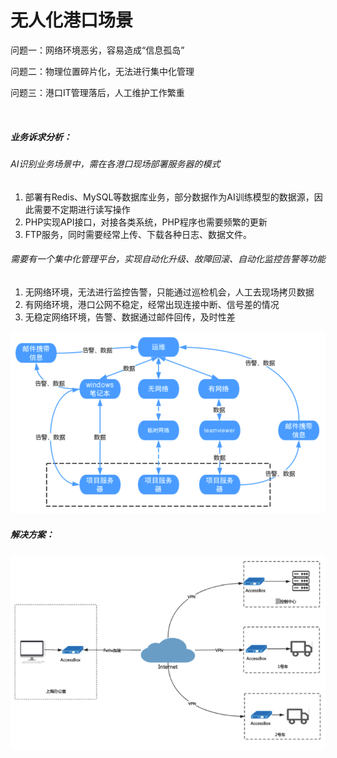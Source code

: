 # 无人化港口场景

问题一：网络环境恶劣，容易造成“信息孤岛”

问题二：物理位置碎片化，无法进行集中化管理

问题三：港口IT管理落后，人工维护工作繁重

​                                   

##### 业务诉求分析：

###### AI识别业务场景中，需在各港口现场部署服务器的模式

1. 部署有Redis、MySQL等数据库业务，部分数据作为AI训练模型的数据源，因此需要不定期进行读写操作
2. PHP实现API接口，对接各类系统，PHP程序也需要频繁的更新
3. FTP服务，同时需要经常上传、下载各种日志、数据文件。

###### 需要有一个集中化管理平台，实现自动化升级、故障回滚、自动化监控告警等功能

1. 无网络环境，无法进行监控告警，只能通过巡检机会，人工去现场拷贝数据
2. 有网络环境，港口公网不稳定，经常出现连接中断、信号差的情况
3. 无稳定网络环境，告警、数据通过邮件回传，及时性差

![port4](../images/port4.png)

##### 解决方案：

![port5](../images/port5.png)